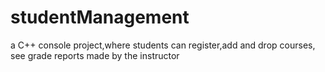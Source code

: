 # studentManagement
a C++ console project,where students can register,add and drop courses, see grade reports made by the instructor
